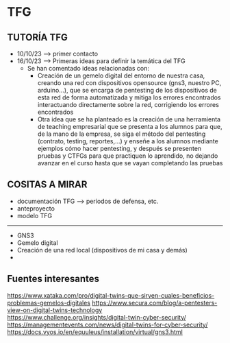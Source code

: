 # TFG
## TUTORÍA TFG
- 10/10/23 --> primer contacto
- 16/10/23 --> Primeras ideas para definir la temática del TFG
  - Se han comentado ideas relacionadas con:
    - Creación de un gemelo digital del entorno de nuestra casa, creando una red con dispositivos opensource (gns3, nuestro PC, arduino...), que se encarga de pentesting de los dispositivos de esta red de forma automatizada y mitiga los errores encontrados interactuando directamente sobre la red, corrigiendo los errores encontrados
    - Otra idea que se ha planteado es la creación de una herramienta de teaching empresarial que se presenta a los alumnos para que, de la mano de la empresa, se siga el método del pentesting (contrato, testing, reportes,...) y enseñe a los alumnos mediante ejemplos cómo hacer pentesting, y después se presenten pruebas y CTFGs para que practiquen lo aprendido, no dejando avanzar en el curso hasta que se vayan completando las pruebas    
## COSITAS A MIRAR
- documentación TFG --> períodos de defensa, etc.
- anteproyecto
- modelo TFG
---
- GNS3
- Gemelo digital
- Creación de una red local (dispositivos de mi casa y demás)
- 

## Fuentes interesantes
https://www.xataka.com/pro/digital-twins-que-sirven-cuales-beneficios-problemas-gemelos-digitales
https://www.secura.com/blog/a-pentesters-view-on-digital-twins-technology
https://www.challenge.org/insights/digital-twin-cyber-security/
https://managementevents.com/news/digital-twins-for-cyber-security/
https://docs.vyos.io/en/equuleus/installation/virtual/gns3.html
